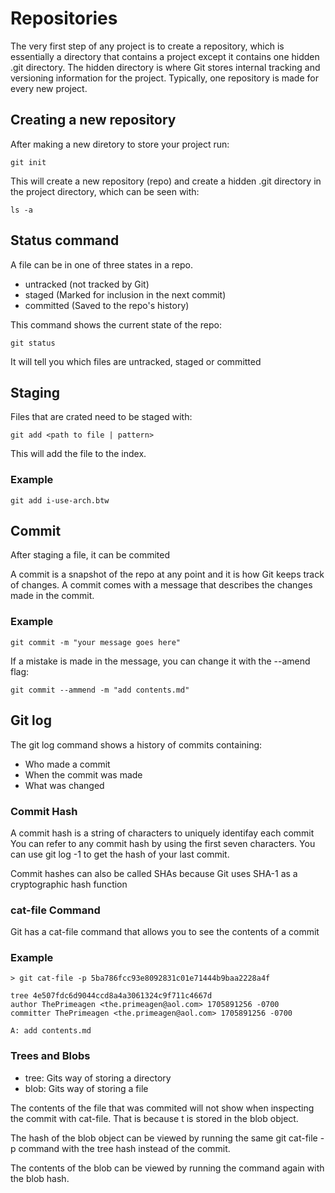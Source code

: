 # Repositories

The very first step of any project is to create a repository, which is essentially a directory that contains a project except it contains one hidden .git directory.
The hidden directory is where Git stores internal tracking and versioning information for the project.
Typically, one repository is made for every new project.

## Creating a new repository

After making a new diretory to store your project run:

    git init

This will create a new repository (repo) and create a hidden .git directory in the project directory, which can be seen with:

    ls -a

## Status command

A file can be in one of three states in a repo.
- untracked (not tracked by Git)
- staged (Marked for inclusion in the next commit)
- committed (Saved to the repo's history)

This command shows the current state of the repo:

    git status

It will tell you which files are untracked, staged or committed

## Staging

Files that are crated need to be staged with:

    git add <path to file | pattern>

This will add the file to the index.

### Example

    git add i-use-arch.btw

## Commit

After staging a file, it can be commited

A commit is a snapshot of the repo at any point and it is how Git keeps track of changes.
A commit comes with a message that describes the changes made in the commit.

### Example

    git commit -m "your message goes here"

If a mistake is made in the message, you can change it with the --amend flag:

    git commit --ammend -m "add contents.md"

## Git log

The git log command shows a history of commits containing:
- Who made a commit
- When the commit was made
- What was changed

### Commit Hash

A commit hash is a string of characters to uniquely identifay each commit
You can refer to any commit hash by using the first seven characters.
You can use git log -1 to get the hash of your last commit.

Commit hashes can also be called SHAs because Git uses SHA-1 as a cryptographic hash function

### cat-file Command

Git has a cat-file command that allows you to see the contents of a commit

### Example

    > git cat-file -p 5ba786fcc93e8092831c01e71444b9baa2228a4f

    tree 4e507fdc6d9044ccd8a4a3061324c9f711c4667d
    author ThePrimeagen <the.primeagen@aol.com> 1705891256 -0700
    committer ThePrimeagen <the.primeagen@aol.com> 1705891256 -0700

    A: add contents.md

### Trees and Blobs

- tree: Gits way of storing a directory
- blob: Gits way of storing a file

The contents of the file that was commited will not show when inspecting the commit with cat-file. That is because t is stored in the blob object.

The hash of the blob object can be viewed by running the same git cat-file -p command with the tree hash instead of the commit.

The contents of the blob can be viewed by running the command again with the blob hash.





